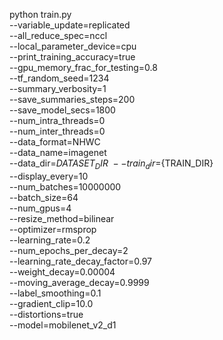 python train.py \
    --variable_update=replicated \
    --all_reduce_spec=nccl \
    --local_parameter_device=cpu \
    --print_training_accuracy=true \
    --gpu_memory_frac_for_testing=0.8 \
    --tf_random_seed=1234 \
    --summary_verbosity=1 \
    --save_summaries_steps=200 \
    --save_model_secs=1800 \
    --num_intra_threads=0 \
    --num_inter_threads=0 \
    --data_format=NHWC \
    --data_name=imagenet \
    --data_dir=${DATASET_DIR} \
    --train_dir=${TRAIN_DIR} \
    --display_every=10 \
    --num_batches=10000000 \
    --batch_size=64 \
    --num_gpus=4 \
    --resize_method=bilinear \
    --optimizer=rmsprop \
    --learning_rate=0.2 \
    --num_epochs_per_decay=2 \
    --learning_rate_decay_factor=0.97 \
    --weight_decay=0.00004 \
    --moving_average_decay=0.9999 \
    --label_smoothing=0.1 \
    --gradient_clip=10.0 \
    --distortions=true \
    --model=mobilenet_v2_d1